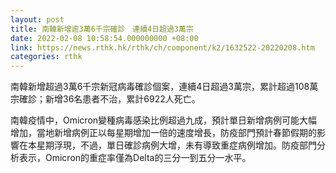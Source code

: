 ```yaml
---
layout: post
title: 南韓新增逾3萬6千宗確診　連續4日超過3萬宗
date: 2022-02-08 10:58:54.000000000 +08:00
link: https://news.rthk.hk/rthk/ch/component/k2/1632522-20220208.htm
categories: rthk
---
```


南韓新增超過3萬6千宗新冠病毒確診個案，連續4日超過3萬宗，累計超過108萬宗確診；新增36名患者不治，累計6922人死亡。

南韓疫情中，Omicron變種病毒感染比例超過九成，預計單日新增病例可能大幅增加，當地新增病例正以每星期增加一倍的速度增長，防疫部門預計春節假期的影響在本星期浮現，不過，單日確診病例大增，未有導致重症病例增加。防疫部門分析表示，Omicron的重症率僅為Delta的三分一到五分一水平。
